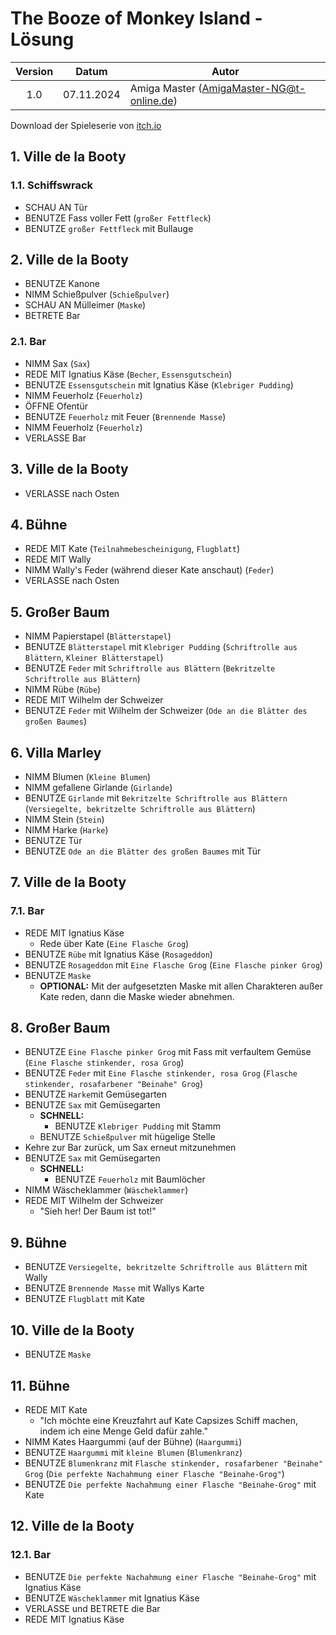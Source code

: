 # The Booze of Monkey Island - Lösung

| Version | Datum      | Autor                                     |
|:-------:|------------|-------------------------------------------|
|  1.0    | 07.11.2024 | Amiga Master (AmigaMaster-NG@t-online.de) |

Download der Spieleserie von [itch.io](https://bean-adventure-agency.itch.io/the-booze-of-monkey-island)

## 1. Ville de la Booty

### 1.1. Schiffswrack

- SCHAU AN Tür
- BENUTZE Fass voller Fett (`großer Fettfleck`)
- BENUTZE `großer Fettfleck` mit Bullauge

## 2. Ville de la Booty

- BENUTZE Kanone
- NIMM Schießpulver (`Schießpulver`)
- SCHAU AN Mülleimer (`Maske`)
- BETRETE Bar

### 2.1. Bar

- NIMM Sax (`Sax`)
- REDE MIT Ignatius Käse (`Becher`, `Essensgutschein`)
- BENUTZE `Essensgutschein` mit Ignatius Käse (`Klebriger Pudding`)
- NIMM Feuerholz (`Feuerholz`)
- ÖFFNE Ofentür
- BENUTZE `Feuerholz` mit Feuer (`Brennende Masse`)
- NIMM Feuerholz (`Feuerholz`)
- VERLASSE Bar

## 3. Ville de la Booty

- VERLASSE nach Osten

## 4. Bühne

- REDE MIT Kate (`Teilnahmebescheinigung`, `Flugblatt`)
- REDE MIT Wally
- NIMM Wally's Feder (während dieser Kate anschaut) (`Feder`)
- VERLASSE nach Osten

## 5. Großer Baum

- NIMM Papierstapel (`Blätterstapel`)
- BENUTZE `Blätterstapel` mit `Klebriger Pudding` (`Schriftrolle aus Blättern`, `Kleiner Blätterstapel`)
- BENUTZE `Feder` mit `Schriftrolle aus Blättern` (`Bekritzelte Schriftrolle aus Blättern`)
- NIMM Rübe (`Rübe`)
- REDE MIT Wilhelm der Schweizer
- BENUTZE `Feder` mit Wilhelm der Schweizer (`Ode an die Blätter des großen Baumes`)

## 6. Villa Marley

- NIMM Blumen (`Kleine Blumen`)
- NIMM gefallene Girlande (`Girlande`)
- BENUTZE `Girlande` mit `Bekritzelte Schriftrolle aus Blättern` (`Versiegelte, bekritzelte Schriftrolle aus Blättern`)
- NIMM Stein (`Stein`)
- NIMM Harke (`Harke`)
- BENUTZE Tür
- BENUTZE `Ode an die Blätter des großen Baumes` mit Tür

## 7. Ville de la Booty

### 7.1. Bar

- REDE MIT Ignatius Käse
  - Rede über Kate (`Eine Flasche Grog`)
- BENUTZE `Rübe` mit Ignatius Käse (`Rosageddon`)
- BENUTZE `Rosageddon` mit `Eine Flasche Grog` (`Eine Flasche pinker Grog`)
- BENUTZE `Maske`
  - **OPTIONAL:** Mit der aufgesetzten Maske mit allen Charakteren außer Kate reden, dann die Maske wieder abnehmen.

## 8. Großer Baum

- BENUTZE `Eine Flasche pinker Grog` mit Fass mit verfaultem Gemüse (`Eine Flasche stinkender, rosa Grog`)
- BENUTZE `Feder` mit `Eine Flasche stinkender, rosa Grog` (`Flasche stinkender, rosafarbener "Beinahe" Grog`)
- BENUTZE `Harke`mit Gemüsegarten
- BENUTZE `Sax` mit Gemüsegarten
  - **SCHNELL:**
    - BENUTZE `Klebriger Pudding` mit Stamm
  - BENUTZE `Schießpulver` mit hügelige Stelle
- Kehre zur Bar zurück, um Sax erneut mitzunehmen
- BENUTZE `Sax` mit Gemüsegarten
  - **SCHNELL:**
    - BENUTZE `Feuerholz` mit Baumlöcher
- NIMM Wäscheklammer (`Wäscheklammer`)
- REDE MIT Wilhelm der Schweizer
  - "Sieh her! Der Baum ist tot!"

## 9. Bühne

- BENUTZE `Versiegelte, bekritzelte Schriftrolle aus Blättern` mit Wally
- BENUTZE `Brennende Masse` mit Wallys Karte
- BENUTZE `Flugblatt` mit Kate

## 10. Ville de la Booty

- BENUTZE `Maske`

## 11. Bühne

- REDE MIT Kate
  - "Ich möchte eine Kreuzfahrt auf Kate Capsizes Schiff machen, indem ich eine Menge Geld dafür zahle."
- NIMM Kates Haargummi (auf der Bühne) (`Haargummi`)
- BENUTZE `Haargummi` mit `kleine Blumen` (`Blumenkranz`)
- BENUTZE `Blumenkranz` mit `Flasche stinkender, rosafarbener "Beinahe" Grog` (`Die perfekte Nachahmung einer Flasche "Beinahe-Grog"`)
- BENUTZE `Die perfekte Nachahmung einer Flasche "Beinahe-Grog"` mit Kate

## 12. Ville de la Booty

### 12.1. Bar

- BENUTZE `Die perfekte Nachahmung einer Flasche "Beinahe-Grog"` mit Ignatius Käse
- BENUTZE `Wäscheklammer` mit Ignatius Käse
- VERLASSE und BETRETE die Bar
- REDE MIT Ignatius Käse
